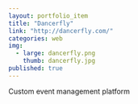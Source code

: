 ```yaml
---
layout: portfolio_item
title: "Dancerfly"
link: "http://dancerfly.com/"
categories: web
img:
  - large: dancerfly.png
    thumb: dancerfly.jpg
published: true
---
```


Custom event management platform
